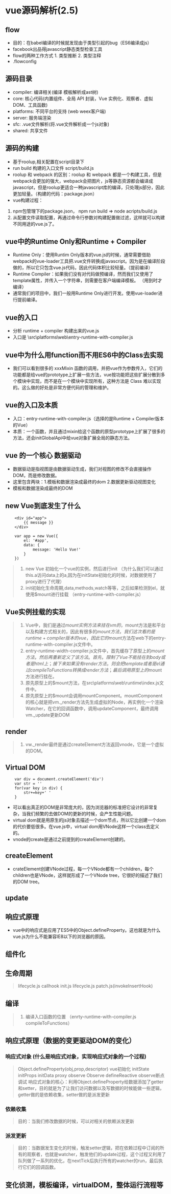 # vue源码解析(2.5)
## flow
* 目的：在babel编译的时候就发现由于类型引起的bug（ES6编译成js）
* facebook出品得javascript静态类型检查工具
* flow的两种工作方式 1. 类型推断  2. 类型注释
* .flowconfig
## 源码目录
* compiler:     编译相关(编译 模板解析成ast树)
* core:         核心代码(内置组件、全局 API 封装，Vue 实例化、观察者、虚拟DOM、⼯具函数)
* platforms:    不同平台的支持 (web  weex客户端)
* server:       服务端渲染
* sfc:          .vue文件解析(将.vue文件解析成一个js对象)
* shared:       共享文件
## 源码的构建
* 基于roolup,相关配置在script目录下
* run build 构建的入口文件 script/build.js
* roolup 和 webpack 的区别：roolup 和 webpack 都是一个构建工具，但是webpack会更加的强大，webpack会把图片，js等静态资源都会编译成javascript，但是roolup更适合一种javascript库的编译，只处理js部分，因此更加轻量。（构建的代码：package.json）
* vue构建过程：
1. npm包管理下的package.json， npm run build => node acripts/build.js
2. 从配置文件读取配置，再通过命令行参数对构建配置做过滤，这样就可以构建不同用途的vue.js了。
## vue中的Runtime Only和Runtime + Compiler
* Runtime Only：使用Runtim Only版本的vue.js的时候，通常需要借助webpack的vue-loader工具把.vue文件转换成javascript。因为是在编译阶段做的，所以它只包含vue.js代码，因此代码体积比较轻量。（提前编译）
* Runtime Compiler：如果我们没有对代码做预编译，然而我们又使用了template属性，并传入一个字符串，则需要在客户端编译模板。  （用到时才编译）
*  通常我们的项目中，我们一般用Runtime Only进行开发。使用vue-loader进行提前编译。
## vue的入口
* 分析 runtime + compiler 构建出来的vue.js
* 入口是 \src\platforms\web\entry-runtime-with-compiler.js
## vue中为什么用function而不用ES6中的Class去实现
* 我们可以看到很多的 xxxMixin 函数的调用，并把vue作为参数传入，它们的功能都是给vue的prototype上扩展一些方法，vue按功能把这些扩展分散到多个模块中实现，而不是在一个模块中实现所有，这种方法是 Class 难以实现的。这么做的好处是非常方便代码的管理和维护。
## vue的入口及本质
* 入口：entry-runtime-with-compiler.js（选择的是Runtime + Compiler版本的Vue）
* 本质：一个函数，并且通过mixin给这个函数的原型prototype上扩展了很多的方法，还会initGlobalApi中给vue对象扩展全局的静态方法。
## vue 的一个核心 数据驱动
* 数据驱动是指视图是由数据驱动生成，我们对视图的修改不会直接操作DOM，而是修改数据。
* 这里包含两块：1.模板和数据渲染成最终的dom 2.数据更新驱动视图变化
* 模板和数据渲染成最终的DOM
## new Vue到底发生了什么
```
    <div id="app">
        {{ message }}
    </div>

```
```
    var app = new Vue({
        el: '#app',
        data: {
            message: 'Hello Vue!'
        }
    })
```
> 1. new Vue 初始化一个vue的实例，然后进行init （为什么我们可以通过this.a访问data上的a,因为在initState初始化的时候，对数据使用了proxy进行了代理）
> 2. init初始化生命周期,data,methods,watch等等，之后如果检测到el，就使用$mount进行挂载 （entry-runtime-with-compiler.js）
## Vue实例挂载的实现
> 1. Vue中，我们是通过$mount实例方法来挂在vm的，$mount方法是和平台以及构建方式相关的，因此有很多的$mount方法，我们这次看的是runtime+compiler版本的vue，因此它的$mount方法在web下的entry-runtime-with-compiler.js文件中。
> 2. entry-runtime-width-compiler.js文件中，首先缓存了原型上的$mount方法，然后再重新定义了该方法。首先，限制了Vue不能挂在到body或者是html上；接下来如果没有render方法，则会把template或者是el通过compileToFunctions转换成render方法；最后调用原型上的$mount方法进行挂在。
> 3. 原先原型上的$mount方法，在src\platforms\web\runtime\index.js文件中。
> 4. 原先原型上的$mount会调用mountComponent。mountComponent的核心就是把vm._render方法先生成虚拟的Node，再实例化一个渲染Watcher，在它的回调函数中，调用updateComponent，最终调用vm._update更新DOM
## render
> 1. vw._render最终是通过createElement方法返回vnode，它是一个虚拟的DOM。
## Virtual DOM
```
    var div = document.createElement('div')
    var str = ''
    for(var key in div) {
        str+=key+' '
    }
```
* 可以看出真正的DOM是非常庞大的，因为浏览器的标准把它设计的非常复杂，当我们频繁的去做DOM的更新的时候，会产生性能问题。
* virtual dom就是用原生的js对象去描述一个dom节点，所以它比创建一个dom的代价要低很多。在vue.js中，virtual dom用VNode这样一个class去定义的。
* vnode的create是通过之前提到的createElement创建的。
## createElement
* crateElement创建VNode过程，每一个VNode都有一个children，每个children也是VNode，这样就形成了一个VNode tree，它很好的描述了我们的DOM tree。
## update
## 响应式原理
* vue中的响应式是应用了ES5中的Object.defineProperty。这也就是为什么vue.js为什么不能兼容IE8以下的浏览器的原因。
## 组件化
## 生命周期
> lifecycle.js callhook init.js lifecycle.js patch.js(invokeInsertHook)
## 编译
> 1. 编译入口函数的位置 （enrty-runtime-with-compiler.js compileToFunctions）
## 响应式原理（数据的变更驱动DOM的变化）
### 响应式对象 (什么是响应式对象，实现响应式对象的一个过程)
> Object.defineProperty(obj,prop,descriptor) vue初始化 initState initProps initData proxy observe Observe defineReactive observe断点调试
> 响应式对象的核心：利用Object.defineProperty给数据添加了getter和setter，目的就是为了让我们访问数据以及写数据的时候能做一些逻辑，getter做的是依赖收集，setter做的是派发更新
### 依赖收集
> 目的：当我们修改数据的时候，可以对相关的依赖派发更新
### 派发更新
> 目的：当数据发生变化的时候，触发setter逻辑，把在依赖过程中订阅的所有的观察者，也就是watcher，触发他们的update过程，这个过程又利用了队列做了一系列的优化，在nextTick后执行所有的watcher的run，最后执行它们的回调函数。
## 变化侦测，模板编译，virtualDOM，整体运行流程等
